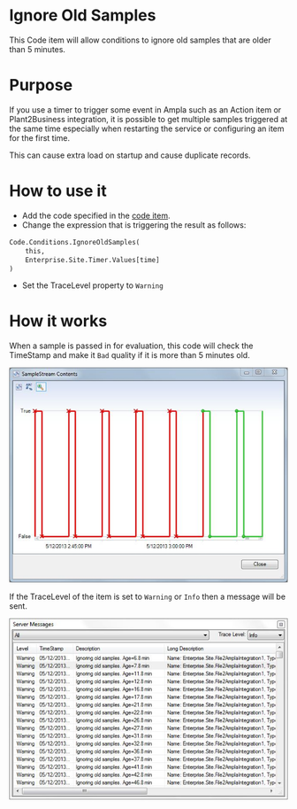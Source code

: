 Ignore Old Samples
================

This Code item will allow conditions to ignore old samples that are older than 5 minutes.

Purpose
===
If you use a timer to trigger some event in Ampla such as an Action item or Plant2Business integration, it is possible to get multiple samples triggered at the same time especially when restarting the service or configuring an item for the first time.

This can cause extra load on startup and cause duplicate records.

How to use it
===

* Add the code specified in the [code item](Code.Conditions.cs).
* Change the expression that is triggering the result as follows:

``` CSharp
Code.Conditions.IgnoreOldSamples(
	this,
	Enterprise.Site.Timer.Values[time]
)
```

* Set the TraceLevel property to ```Warning```

How it works
===
When a sample is passed in for evaluation, this code will check the TimeStamp and make it ```Bad``` quality if it is more than 5 minutes old.

![Stream](./images/SampleStream.JPG)

If the TraceLevel of the item is set to ```Warning``` or ```Info``` then a message will be sent. 

![ServerMessages](./images/ServerMessages.JPG)


